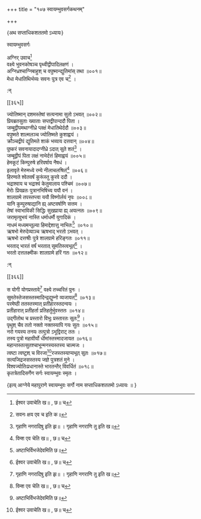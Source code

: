 +++
title = "१०७ स्वायम्भुवसर्गकथनम्"

+++

\{अथ सप्ताधिकशततमो ऽध्यायः\}

स्वायम्भुवसर्गः  
    
अग्निर् उवाच[^४]  
वक्ष्ये भुवनकोषञ्च पृथ्वीद्वीपादिलक्षणं   ।  
अग्निध्रश्चाग्निबाहुश् च वपुष्मान्द्युतिमांस् तथा   ॥००१॥  
मेधा मेधातिथिर्भव्यः सवनः पुत्र एव च[^५] ।  
    
:न्  
    
[^१]: गृहाणि नगरादिषु इति झ॥ । गृहाणि नगराणि तु इति ख॥  
    
[^२]: विम्श एव चेति ख॥ , छ॥ च  
    
[^३]: अष्टाभिर्विभजेदेवमिति छ॥  
    
[^४]: ईश्वर उवाचेति ख॥ , छ॥ च  
    
[^५]: सवनः क्षय एव च इति क॥  

[[३६५]]
    
ज्योतिष्मान् दशमस्तेषां सत्यनामा सुतो ऽभवत् ॥००२॥  
प्रियब्रतसुताः ख्याताः सप्तद्वीपान्ददौ पिता ।  
जम्बुद्वीपमथाग्नीध्रे प्लक्षं मेधातिथेर्ददौ   ॥००३॥  
वपुष्मते शाल्मलञ्च ज्योतिष्मते कुशाह्वयं ।  
क्रौञ्चद्वीपं द्युतिमते शाकं भव्याय दत्तवान्   ॥००४॥  
पुष्करं सवनायादादग्नीध्रे ऽदात् सुते शतं[^१]   ।  
जम्बूद्वीपं पिता लक्षं नाभेर्दत्तं हिमाह्वयं   ॥००५॥  
हेमकूटं किम्पुरुषे हरिवर्षाय नैषधं ।  
इलावृते मेरुमध्ये रम्ये नीलाचलश्रितं[^२] ॥००६॥  
हिरण्वते श्वेतवर्षं कुरूंस्तु कुरवे ददौ ।  
भद्राश्वाय च भद्राश्वं केतुमालाय पश्चिमं   ॥००७॥  
मेरोः प्रियव्रतः पुत्रानभिषिच्य ययौ वनं ।  
शालग्रामे तपस्तप्त्वा ययौ विष्णोर्लयं नृपः   ॥००८॥  
यानि कुम्पुरुषाद्यानि ह्य् अष्टवर्षाणि सत्तम ।  
तेषां स्वाभाविकी सिद्धिः सुखप्राया ह्य् अयत्नतः   ॥००९॥  
जरामृत्युभयं नास्ति धर्माधर्मौ युगादिकं ।  
नाधमं मध्यमन्तुल्या हिमाद्देशात्तु नाभितः[^३]   ॥०१०॥  
ऋषभो मेरुदेव्याञ्च ऋषभाद् भरतो ऽभवत् ।  
ऋषभो दत्तश्रीः पुत्रे शालग्रामे हरिङ्गतः   ॥०११॥  
भरताद् भारतं वर्षं भरतात् सुमतिस्त्वभूत्[^४]   ।  
भरतो दत्तलक्ष्मीकः शालग्रामे हरिं गतः   ॥०१२॥  
    
:न्  
    
[^१]: सुतेभ्य उ इति ख॥ , छ॥ च  
    
[^२]: रम्येनीलाचलाश्रियमिति ख॥ , ङ॥ , झ॥ च । रम्यं नीलाचले  
स्थितमिति घ॥  
    
[^३]: हिमाद्देशान्तनाभित इति छ॥  
    
[^४]: सुमतिस्तत इति ग॥  

[[३६६]]
    
स योगी योगप्रस्तावे[^१] वक्ष्ये तच्चरितं पुनः ।  
सुमतेस्तेजसस्तस्मादिन्द्रद्युम्नो व्यजायत[^२] ॥०१३॥  
परमेष्ठी ततस्तस्मात् प्रतीहारस्तदन्वयः ।  
प्रतीहारात् प्रतीहर्ता प्रतिहर्तुर्भुवस्ततः ॥०१४॥  
उद्गीतोथ च प्रस्तारो विभुः प्रस्तारतः सुतः[^३]   ।  
पृथुश् चैव ततो नक्तो नक्तस्यापि गयः सुतः ॥०१५॥  
नरो गयस्य तनयः तत्पुत्रो ऽभूद्विराट् ततः ।  
तस्य पुत्रो महावीर्यो धीमांस्तस्मादजायत ॥०१६॥  
महान्तस्तत्सुतश्चाभून्मनस्यस्तस्य चात्मजः ।  
त्वष्टा त्वष्टुश् च विरजा[^४]रजस्तस्याप्यभूत् सुतः   ॥०१७॥  
सत्यजिद्रजसस्तस्य जज्ञे पुत्रशतं मुने ।  
विश्वज्योतिःप्रधानास्ते भारतन्तैर् विवर्धितं ॥०१८॥  
कृतत्रेतादिसर्गेण सर्गः स्वायम्भुवः स्मृतः   ।  
    
\{इत्य् आग्नेये महापुराणे स्वायम्भुवः सर्गो नाम सप्ताधिकशततमो ऽध्यायः ॥  }
    